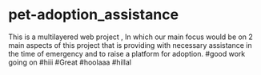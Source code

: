 # pet-adoption_assistance
This is a multilayered web project , In which our main focus would be on 2 main aspects of this project that is providing with necessary assistance in the time of emergency and to raise a platform for adoption.
#good work going on
#hiii 
#Great
#hoolaaa
#hillal


